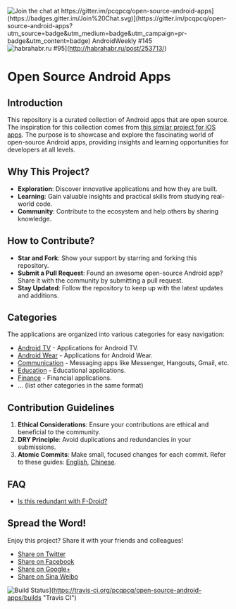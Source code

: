![Join the chat at https://gitter.im/pcqpcq/open-source-android-apps](https://badges.gitter.im/Join%20Chat.svg)](https://gitter.im/pcqpcq/open-source-android-apps?utm_source=badge&utm_medium=badge&utm_campaign=pr-badge&utm_content=badge)
![AndroidWeekly #145](https://img.shields.io/badge/AndroidWeekly-%23145-blue.svg)](http://androidweekly.net/issues/issue-145)
![habrahabr.ru #95](https://img.shields.io/badge/habrahabr.ru-%2395%20-lightgrey.svg)](http://habrahabr.ru/post/253713/)

# Open Source Android Apps

## Introduction

This repository is a curated collection of Android apps that are open source. The inspiration for this collection comes from [this similar project for iOS apps](https://github.com/dkhamsing/open-source-ios-apps). The purpose is to showcase and explore the fascinating world of open-source Android apps, providing insights and learning opportunities for developers at all levels.

## Why This Project?

- **Exploration**: Discover innovative applications and how they are built.
- **Learning**: Gain valuable insights and practical skills from studying real-world code.
- **Community**: Contribute to the ecosystem and help others by sharing knowledge.

## How to Contribute?

- **Star and Fork**: Show your support by starring and forking this repository.
- **Submit a Pull Request**: Found an awesome open-source Android app? Share it with the community by submitting a pull request.
- **Stay Updated**: Follow the repository to keep up with the latest updates and additions.

## Categories

The applications are organized into various categories for easy navigation:

- [Android TV](categories/android_tv.md) - Applications for Android TV.
- [Android Wear](categories/android_wear.md) - Applications for Android Wear.
- [Communication](categories/communication.md) - Messaging apps like Messenger, Hangouts, Gmail, etc.
- [Education](categories/education.md) - Educational applications.
- [Finance](categories/finance.md) - Financial applications.
- ... (list other categories in the same format)

## Contribution Guidelines

1. **Ethical Considerations**: Ensure your contributions are ethical and beneficial to the community.
2. **DRY Principle**: Avoid duplications and redundancies in your submissions.
3. **Atomic Commits**: Make small, focused changes for each commit. Refer to these guides: [English](http://blog.ploeh.dk/2015/01/15/10-tips-for-better-pull-requests/), [Chinese](http://www.infoq.com/cn/news/2015/02/pull-reques-ten-suggestion).

## FAQ

- [Is this redundant with F-Droid?](https://github.com/pcqpcq/open-source-android-apps/issues/16)

## Spread the Word!

Enjoy this project? Share it with your friends and colleagues!

- [Share on Twitter](https://twitter.com/intent/tweet?text=Check%20out%20this%20great%20collection%20of%20open-source%20Android%20apps!%20https://github.com/pcqpcq/open-source-android-apps)
- [Share on Facebook](https://www.facebook.com/sharer/sharer.php?u=https://github.com/pcqpcq/open-source-android-apps)
- [Share on Google+](https://plus.google.com/share?url=https://github.com/pcqpcq/open-source-android-apps)
- [Share on Sina Weibo](http://service.weibo.com/share/share.php?searchPic=false&title=Android%20open%20source%20applications%20collection%20by%20@pcqpcq&url=https://github.com/pcqpcq/open-source-android-apps)

![Build Status](https://travis-ci.org/pcqpcq/open-source-android-apps.svg?branch=master)](https://travis-ci.org/pcqpcq/open-source-android-apps/builds "Travis CI")

